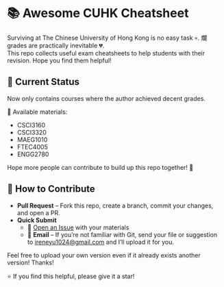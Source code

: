 # 📚 Awesome CUHK Cheatsheet 

Surviving at The Chinese University of Hong Kong is no easy task :skull:. 爛 grades are practically inevitable 💔.  
This repo collects useful exam cheatsheets to help students with their revision. Hope you find them helpful!

## 🚦 Current Status
Now only contains courses where the author achieved decent grades.

📂 Available materials:
- CSCI3160
- CSCI3320
- MAEG1010
- FTEC4005
- ENGG2780

Hope more people can contribute to build up this repo together! 🙌


## 🤝 How to Contribute
- **Pull Request** – Fork this repo, create a branch, commit your changes, and open a PR.
- **Quick Submit**  
  - 🔖 [Open an Issue](https://github.com/irennnne/awesome-cuhk-cheatsheet/issues) with your materials  
  - 📧 **Email** – If you’re not familiar with Git, send your file or suggestion to ireneyu1024@gmail.com and I’ll upload it for you.

Feel free to upload your own version even if it already exists another version! Thanks!

⭐ If you find this helpful, please give it a star!
